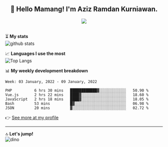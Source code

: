 <h2 align="center">👋 Hello Mamang! I'm Aziz Ramdan Kurniawan.</h2>  
<p align="center">
  <img src="https://komarev.com/ghpvc/?username=azizramdan"> <br><br>
</p>
    
⏳ **My stats**  
![github stats](https://github-readme-stats.vercel.app/api?username=azizramdan&show_icons=true&count_private=true&title_color=000&hide_border=true&hide_title=true)  

📈 **Languages I use the most**  
![Top Langs](https://github-readme-stats.vercel.app/api/top-langs/?username=azizramdan&layout=compact&langs_count=6&hide=tsql&hide_border=true&hide_title=true&exclude_repo=Futsal-Go,Futsal-Go-Admin,Sistem-Informasi-Sensus-Harian-Rawat-Inap)  

📊 **My weekly development breakdown**
<!--START_SECTION:waka-->
```text
Week: 03 January, 2022 - 09 January, 2022

PHP          6 hrs 30 mins   ████████████▓░░░░░░░░░░░░   50.90 % 
Vue.js       2 hrs 22 mins   ████▓░░░░░░░░░░░░░░░░░░░░   18.60 % 
JavaScript   2 hrs 18 mins   ████▓░░░░░░░░░░░░░░░░░░░░   18.05 % 
Bash         53 mins         █▓░░░░░░░░░░░░░░░░░░░░░░░   06.98 % 
JSON         20 mins         ▓░░░░░░░░░░░░░░░░░░░░░░░░   02.72 % 
```
<!--END_SECTION:waka-->
👉 [See more at my profile](https://wakatime.com/@azizramdan)
***
🔝 **Let's jump!**  
![dino](https://raw.githubusercontent.com/azizramdan/azizramdan/master/dino.gif)  

